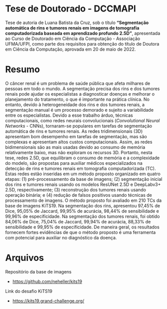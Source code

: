 # Tese de Doutorado - DCCMAPI

Tese de autoria de Luana Batista da Cruz, sob o título **“Segmentação automática de rins e tumores renais em imagens de tomografia computadorizada baseada em aprendizado profundo 2.5D”**, apresentada ao Curso de Doutorado em Ciência da Computação - Associação UFMA/UFPI, como parte dos requisitos para obtenção do título de Doutora em Ciência da Computação, aprovada em 20 de maio de 2022.

# Resumo

O câncer renal é um problema de saúde pública que afeta milhares de pessoas em todo o mundo. A segmentação precisa dos rins e dos tumores renais pode ajudar os especialistas a diagnosticar doenças e melhorar o planejamento do tratamento, o que é importante na prática clínica. No entanto, devido à heterogeneidade dos rins e dos tumores renais, a segmentação manual é um processo demorado e sujeito a variabilidade entre os especialistas. Devido a esse trabalho árduo, técnicas computacionais, como redes neurais convolucionais (*Convolutional Neural Networks* - CNNs), tornaram-se populares em tarefas de segmentação automática de rins e tumores renais. As redes tridimensionais (3D) apresentam bom desempenho em tarefas de segmentação, mas são complexas e apresentam altos custos computacionais. Assim, as redes bidimensionais são as mais usadas devido ao consumo de memória relativamente baixo, mas não exploram os recursos 3D. Portanto, nesta tese, redes 2.5D, que equilibram o consumo de memória e a complexidade do modelo, são propostas para auxiliar médicos especializados na detecção de rins e tumores renais em tomografia computadorizada (TC). Estas redes estão inseridas em um método proposto organizado em quatro etapas: (1) pré-processamento da base de imagens; (2) segmentação inicial dos rins e tumores renais usando os modelos ResUNet 2.5D e DeepLabv3+ 2.5D, respectivamente; (3) reconstrução dos tumores renais usando operação binária; e (4) redução de falsos positivos usando técnicas de processamento de imagens. O método proposto foi avaliado em 210 TCs da base de imagens KiTS19. Na segmentação dos rins, apresentou 97,45\% de Dice, 95,05\% de Jaccard, 99,95\% de acurácia, 98,44\% de sensibilidade e 99,96\% de especificidade. Na segmentação dos tumores renais, foi obtido 84,06\% de Dice, 75,04\% de Jaccard, 99,94\% de acurácia, 88,33\% de sensibilidade e 99,95\% de especificidade. De maneira geral, os resultados fornecem fortes evidências de que o método proposto é uma ferramenta com potencial para auxiliar no diagnóstico da doença.

# Arquivos

Repositório da base de imagens 
 - https://github.com/neheller/kits19

Link do desafio KiTS19
 - https://kits19.grand-challenge.org/

